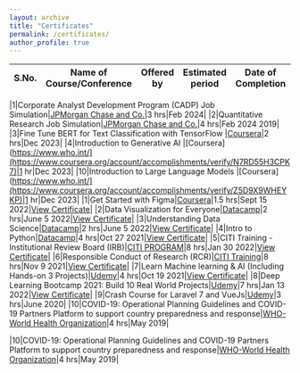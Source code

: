 ```yaml
---
layout: archive
title: "Certificates"
permalink: /certificates/
author_profile: true
---
```


|S.No.|Name of Course/Conference|Offered by|Estimated period|Date of Completion|Certificate|
|---|---|---|---|---|---|

|1|Corporate	Analyst	Development	Program (CADP)	Job	Simulation|[JPMorgan Chase and Co.](https://forage-uploads-prod.s3.amazonaws.com/completion-certificates/JPMorgan%20Chase%20Corporate/4dy5SP43KMPppKz2i_JPMorgan%20Chase%20&%20Co._TBWRBo79LXevJhLGd_1707194522696_completion_certificate.pdf)|3 hrs|Feb 2024|
|2|Quantitative	Research	Job	Simulation|[JPMorgan Chase and Co.](https://forage-uploads-prod.s3.amazonaws.com/completion-certificates/J.P.%20Morgan/bWqaecPDbYAwSDqJy_JPMorgan%20Chase%20&%20Co._TBWRBo79LXevJhLGd_1707275182086_completion_certificate.pdf)|4 hrs|Feb 2024 2019|
|3|Fine Tune BERT for Text Classification with TensorFlow
|[Coursera](https://www.coursera.org/account/accomplishments/verify/CNY7M3UFYTYH)|2 hrs|Dec 2023|
|4|Introduction to Generative AI
|[Coursera](https://www.who.int/](https://www.coursera.org/account/accomplishments/verify/N7RD55H3CPK7)|1 hr|Dec 2023|
|10|Introduction to Large Language Models
|[Coursera](https://www.who.int/](https://www.coursera.org/account/accomplishments/verify/Z5D9X9WHEYKP)|1 hr|Dec 2023|
|1|Get Started with Figma|[Coursera](https://www.coursera.org/projects/get-started-figma)|1.5 hrs|Sept 15 2022|[View Certificate](https://www.coursera.org/account/accomplishments/verify/F3MB69ZR47FQ)|
|2|Data Visualization for Everyone|[Datacamp](https://www.datacamp.com/courses/understanding-data-visualization)|2 hrs|June 5 2022|[View Certificate](https://www.datacamp.com/statement-of-accomplishment/course/7858ea2e8fc3ee5c224d8c53255530030a9d95d8)|
|3|Understanding Data Science|[Datacamp](https://www.datacamp.com/courses/understanding-data-science)|2 hrs|June 5 2022|[View Certificate](https://www.datacamp.com/statement-of-accomplishment/course/c794b6b0e150f4a57d4d7143794ad77d226a8e98)|
|4|Intro to Python|[Datacamp](https://www.datacamp.com/courses/intro-to-python-for-data-science)|4 hrs|Oct 27 2021|[View Certificate](https://www.datacamp.com/statement-of-accomplishment/course/6d8836434c5bbd60c6a7ce9fa40041f774b0a368?raw=1)|
|5|CITI Training - Institutional Review Board (IRB)|[CITI PROGRAM](https://about.citiprogram.org/course/irb-administration/)|8 hrs|Jan 30 2022|[View Certificate](https://www.citiprogram.org/verify/?w271c4cb4-c5c8-41db-8d14-23000810f117-45964176)|
|6|Responsible Conduct of Research (RCR)|[CITI Training](https://www.citiprogram.org/verify/?wb8622b61-f2b2-42fe-8e02-f92f69c138e1-45964177)|8 hrs|Nov 9 2021|[View Certificate](https://www.citiprogram.org/verify/?wb8622b61-f2b2-42fe-8e02-f92f69c138e1-45964177)|
|7|Learn Machine learning & AI (Including Hands-on 3 Projects)|[Udemy](https://www.udemy.com/course/machine-learning-and-ai-with-hands-on-projects/)|4 hrs|Oct 19 2021|[View Certificate](https://www.udemy.com/certificate/UC-32425454-7399-423f-adae-654e49226bfa)|
|8|Deep Learning Bootcamp 2021: Build 10 Real World Projects|[Udemy](https://www.udemy.com/course/complete-machine-learning-2021-with-10-real-world-projects/)|7 hrs|Jan 13 2022|[View Certificate](https://www.udemy.com/certificate/UC-4bfed0af-5029-45eb-b773-cc9018afcbf4/)|
|9|Crash Course for Laravel 7 and VueJs|[Udemy](https://www.udemy.com/)|3 hrs|June 2020|
|10|COVID-19: Operational Planning Guidelines and COVID-19 Partners Platform to support  country preparedness and response|[WHO-World Health Organization](https://www.who.int/)|4 hrs|May 2019|

|10|COVID-19: Operational Planning Guidelines and COVID-19 Partners Platform to support  country preparedness and response|[WHO-World Health Organization](https://www.who.int/)|4 hrs|May 2019|

